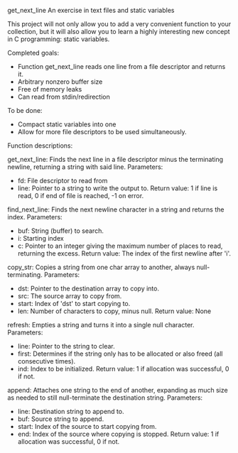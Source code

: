 get_next_line
An exercise in text files and static variables

This project will not only allow you to add a very convenient function to your collection, but it will also allow you to learn a highly interesting new concept in C programming: static variables.

Completed goals:
- Function get_next_line reads one line from a file descriptor and returns it.
- Arbitrary nonzero buffer size
- Free of memory leaks
- Can read from stdin/redirection

To be done:
- Compact static variables into one
- Allow for more file descriptors to be used simultaneously.

Function descriptions:

get_next_line:
Finds the next line in a file descriptor minus the terminating newline, returning a string with said line.
Parameters:
- fd: File descriptor to read from
- line: Pointer to a string to write the output to.
Return value: 1 if line is read, 0 if end of file is reached, -1 on error.

find_next_line:
Finds the next newline character in a string and returns the index.
Parameters:
- buf: String (buffer) to search.
- i: Starting index
- c: Pointer to an integer giving the maximum number of places to read, returning the excess.
Return value: The index of the first newline after 'i'.

copy_str:
Copies a string from one char array to another, always null-terminating.
Parameters:
- dst: Pointer to the destination array to copy into.
- src: The source array to copy from.
- start: Index of 'dst' to start copying to.
- len: Number of characters to copy, minus null.
Return value: None

refresh:
Empties a string and turns it into a single null character.
Parameters:
- line: Pointer to the string to clear.
- first: Determines if the string only has to be allocated or also freed (all consecutive times).
- ind: Index to be initialized.
Return value: 1 if allocation was successful, 0 if not.

append:
Attaches one string to the end of another, expanding as much size as needed to still null-terminate the destination string.
Parameters:
- line: Destination string to append to.
- buf: Source string to append.
- start: Index of the source to start copying from.
- end: Index of the source where copying is stopped.
Return value: 1 if allocation was successful, 0 if not.
